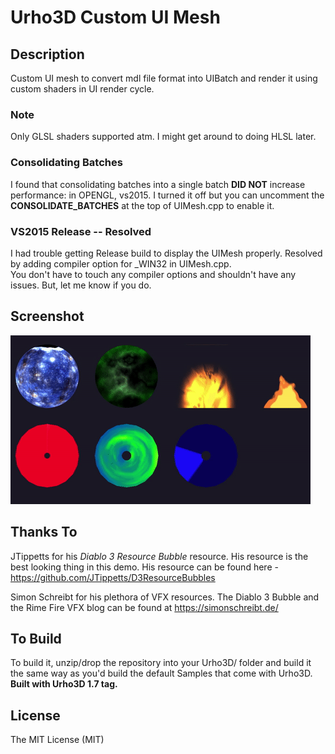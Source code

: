 # Urho3D Custom UI Mesh

Description
-----
Custom UI mesh to convert mdl file format into UIBatch and render it using custom shaders in UI render cycle.

### Note
Only GLSL shaders supported atm. I might get around to doing HLSL later.

### Consolidating Batches
I found that consolidating batches into a single batch **DID NOT** increase performance: in OPENGL, vs2015.
I turned it off but you can uncomment the **CONSOLIDATE_BATCHES** at the top of UIMesh.cpp to enable it.

### VS2015 Release -- Resolved
I had trouble getting Release build to display the UIMesh properly. Resolved by adding compiler option for \_WIN32 in UIMesh.cpp.  
You don't have to touch any compiler options and shouldn't have any issues. But, let me know if you do.

Screenshot
-----
![alt tag](https://github.com/Lumak/Urho3D-Custom-UI-Mesh/blob/master/screenshot/uimesh.gif)

Thanks To
-----
JTippetts for his *Diablo 3 Resource Bubble* resource. His resource is the best looking thing in this demo.
His resource can be found here - https://github.com/JTippetts/D3ResourceBubbles

Simon Schreibt for his plethora of VFX resources. The Diablo 3 Bubble and the Rime Fire VFX blog can be found at https://simonschreibt.de/


To Build
-----
To build it, unzip/drop the repository into your Urho3D/ folder and build it the same way as you'd build the default Samples that come with Urho3D.
**Built with Urho3D 1.7 tag.**

License
-----
The MIT License (MIT)







